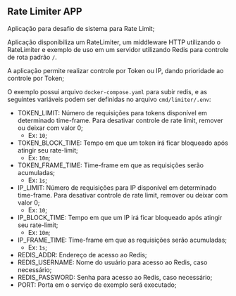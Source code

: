 ## Rate Limiter APP

Aplicação para desafio de sistema para Rate Limit;

Aplicação disponibiliza um RateLimiter, um middleware HTTP utilizando o RateLimiter e exemplo de uso em um servidor utilizando Redis para controle de rota padrão `/`.

A aplicação permite realizar controle por Token ou IP, dando prioridade ao controle por Token;

O exemplo possui arquivo `docker-compose.yaml` para subir redis, e as seguintes variáveis podem ser definidas no arquivo `cmd/limiter/.env`:
* TOKEN_LIMIT: Número de requisições para tokens disponível em determinado time-frame. Para desativar controle de rate limit, remover ou deixar com valor 0;
  * Ex: `10`;
* TOKEN_BLOCK_TIME: Tempo em que um token irá ficar bloqueado após atingir seu rate-limit;
  * Ex: `10m`;
* TOKEN_FRAME_TIME: Time-frame em que as requisições serão acumuladas;
  * Ex: `1s`;
* IP_LIMIT: Número de requisições para IP disponível em determinado time-frame. Para desativar controle de rate limit, remover ou deixar com valor 0;
  * Ex: `10`;
* IP_BLOCK_TIME: Tempo em que um IP irá ficar bloqueado após atingir seu rate-limit;
    * Ex: `10m`;
* IP_FRAME_TIME: Time-frame em que as requisições serão acumuladas;
    * Ex: `1s`;
* REDIS_ADDR: Endereço de acesso ao Redis;
* REDIS_USERNAME: Nome do usuário para acesso ao Redis, caso necessário;
* REDIS_PASSWORD: Senha para acesso ao Redis, caso necessário;
* PORT: Porta em o serviço de exemplo será executado;